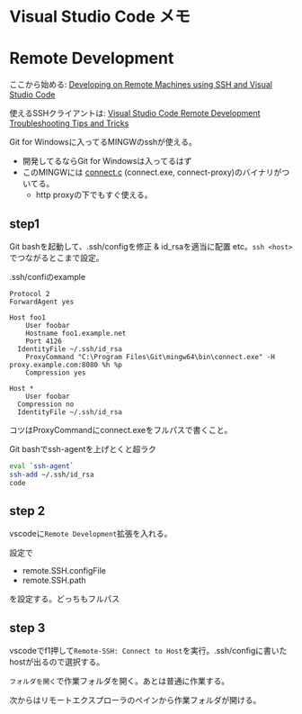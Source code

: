 # Visual Studio Code メモ


# Remote Development

ここから始める: [Developing on Remote Machines using SSH and Visual Studio Code](https://code.visualstudio.com/docs/remote/ssh)

使えるSSHクライアントは: [Visual Studio Code Remote Development Troubleshooting Tips and Tricks](https://code.visualstudio.com/docs/remote/troubleshooting#_installing-a-supported-ssh-client)

Git for Windowsに入ってるMINGWのsshが使える。

- 開発してるならGit for Windowsは入ってるはず
- このMINGWには [connect.c](https://gist.github.com/rurban/360940) (connect.exe, connect-proxy)のバイナリがついてる。
  - http proxyの下でもすぐ使える。

## step1

Git bashを起動して、.ssh/configを修正 & id_rsaを適当に配置 etc。`ssh <host>`でつながるとこまで設定。

.ssh/confiのexample
``` 
Protocol 2
ForwardAgent yes

Host foo1
	User foobar
	Hostname foo1.example.net
	Port 4126
  IdentityFile ~/.ssh/id_rsa
	ProxyCommand "C:\Program Files\Git\mingw64\bin\connect.exe" -H proxy.example.com:8080 %h %p
	Compression yes

Host *
	User foobar
  Compression no
  IdentityFile ~/.ssh/id_rsa
```

コツはProxyCommandにconnect.exeをフルパスで書くこと。

Git bashでssh-agentを上げとくと超ラク

``` bash
eval `ssh-agent`
ssh-add ~/.ssh/id_rsa
code
```

## step 2

vscodeに`Remote Development`拡張を入れる。

設定で
- remote.SSH.configFile
- remote.SSH.path

を設定する。どっちもフルパス

## step 3

vscodeでf1押して`Remote-SSH: Connect to Host`を実行。.ssh/configに書いたhostが出るので選択する。

`フォルダを開く`で作業フォルダを開く。あとは普通に作業する。

次からはリモートエクスプローラのペインから作業フォルダが開ける。






